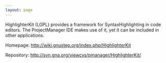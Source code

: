 ```yaml
---
layout: page
---
```


HighlighterKit (LGPL) provides a framework for SyntaxHighlighting in code editors. The ProjectManager IDE makes use of it, yet it can be included in other applications.

Homepage:  http://wiki.gnustep.org/index.php/HighlighterKit

Repository:  http://svn.gna.org/viewcvs/pmanager/HighlighterKit/
